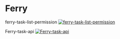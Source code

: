 # Ferry

ferry-task-list-permission
[ ![ferry-task-list-permission](https://api.bintray.com/packages/baidianxiao/Ferry/ferry-task-list-permission/images/download.svg?version=1.0.3) ](https://bintray.com/baidianxiao/Ferry/ferry-task-list-permission/1.0.3/link)

Ferry-task-api
[ ![Ferry-task-api](https://api.bintray.com/packages/baidianxiao/Ferry/ferry-task-api/images/download.svg?version=1.0.0) ](https://bintray.com/baidianxiao/Ferry/ferry-task-api/1.0.0/link)
